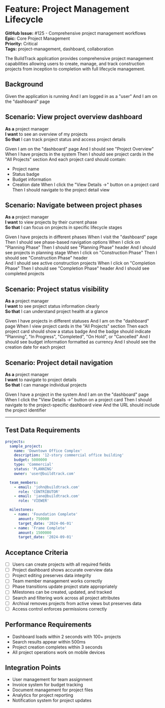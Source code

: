 # Feature: Project Management Lifecycle

**GitHub Issue:** #125 - Comprehensive project management workflows  
**Epic:** Core Project Management  
**Priority:** Critical  
**Tags:** project-management, dashboard, collaboration

The BuildTrack application provides comprehensive project management capabilities allowing users to create, manage, and track construction projects from inception to completion with full lifecycle management.

## Background

Given the application is running
And I am logged in as a "user"
And I am on the "dashboard" page

<!-- @critical,project-management,crud -->

## Scenario: View project overview dashboard

**As a** project manager  
**I want** to see an overview of my projects  
**So that** I can track project status and access project details

Given I am on the "dashboard" page
And I should see "Project Overview"
When I have projects in the system
Then I should see project cards in the "All Projects" section
And each project card should contain:

- Project name
- Status badge
- Budget information
- Creation date
  When I click the "View Details →" button on a project card
  Then I should navigate to the project detail view

<!-- @high,project-management,dashboard -->

## Scenario: Navigate between project phases

**As a** project manager  
**I want** to view projects by their current phase  
**So that** I can focus on projects in specific lifecycle stages

Given I have projects in different phases
When I visit the "dashboard" page
Then I should see phase-based navigation options
When I click on "Planning Phase"
Then I should see "Planning Phase" header
And I should see projects in planning stage
When I click on "Construction Phase"
Then I should see "Construction Phase" header  
And I should see active construction projects
When I click on "Completion Phase"
Then I should see "Completion Phase" header
And I should see completed projects

<!-- @medium,project-management,editing -->

## Scenario: Project status visibility

**As a** project manager  
**I want** to see project status information clearly  
**So that** I can understand project health at a glance

Given I have projects in different statuses
And I am on the "dashboard" page
When I view project cards in the "All Projects" section
Then each project card should show a status badge
And the badge should indicate "Planning", "In Progress", "Completed", "On Hold", or "Cancelled"
And I should see budget information formatted as currency
And I should see the creation date for each project

<!-- @low,project-management,navigation -->

## Scenario: Project detail navigation

**As a** project manager  
**I want** to navigate to project details  
**So that** I can manage individual projects

Given I have a project in the system
And I am on the "dashboard" page
When I click the "View Details →" button on a project card
Then I should navigate to the project-specific dashboard view
And the URL should include the project identifier

---

## Test Data Requirements

```yaml
projects:
  sample_project:
    name: 'Downtown Office Complex'
    description: '12-story commercial office building'
    budget: 5000000
    type: 'Commercial'
    status: 'PLANNING'
    owner: 'user@buildtrack.com'

  team_members:
    - email: 'john@buildtrack.com'
      role: 'CONTRIBUTOR'
    - email: 'jane@buildtrack.com'
      role: 'VIEWER'

  milestones:
    - name: 'Foundation Complete'
      amount: 750000
      target_date: '2024-06-01'
    - name: 'Frame Complete'
      amount: 1500000
      target_date: '2024-09-01'
```

## Acceptance Criteria

- [ ] Users can create projects with all required fields
- [ ] Project dashboard shows accurate overview data
- [ ] Project editing preserves data integrity
- [ ] Team member management works correctly
- [ ] Phase transitions update project state appropriately
- [ ] Milestones can be created, updated, and tracked
- [ ] Search and filtering work across all project attributes
- [ ] Archival removes projects from active views but preserves data
- [ ] Access control enforces permissions correctly

## Performance Requirements

- Dashboard loads within 2 seconds with 100+ projects
- Search results appear within 500ms
- Project creation completes within 3 seconds
- All project operations work on mobile devices

## Integration Points

- User management for team assignment
- Invoice system for budget tracking
- Document management for project files
- Analytics for project reporting
- Notification system for project updates
